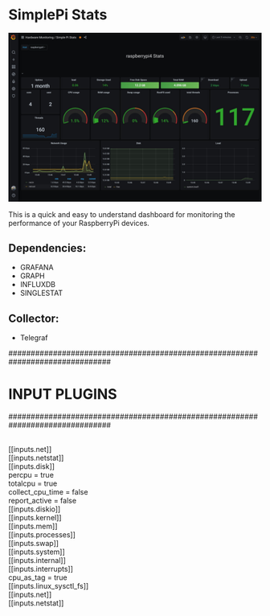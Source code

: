 # SimplePi Stats

![screenshot](https://github.com/gogorichie/Simple-Pi-Stats-Dashboard/blob/master/Dashboard.jpg)

This is a quick and easy to understand dashboard for monitoring the performance of your RaspberryPi devices.

## Dependencies:
* GRAFANA
* GRAPH
* INFLUXDB
* SINGLESTAT

## Collector:
* Telegraf

###############################################################################
#                            INPUT PLUGINS                                    #
###############################################################################

<br /> [[inputs.net]]
<br /> [[inputs.netstat]]
<br /> [[inputs.disk]]
<br />   percpu = true
<br />   totalcpu = true
<br />   collect_cpu_time = false
<br />   report_active = false
<br /> [[inputs.diskio]]
<br /> [[inputs.kernel]]
<br /> [[inputs.mem]]
<br /> [[inputs.processes]]
<br /> [[inputs.swap]]
<br /> [[inputs.system]]
<br /> [[inputs.internal]]
<br /> [[inputs.interrupts]]
<br />    cpu_as_tag = true
<br /> [[inputs.linux_sysctl_fs]]
<br /> [[inputs.net]]
<br /> [[inputs.netstat]]
